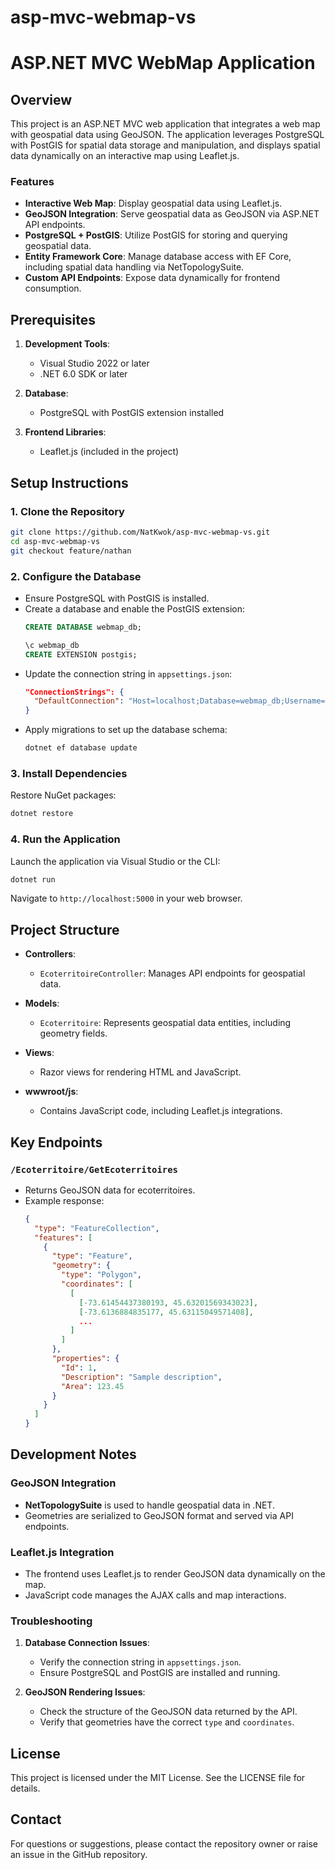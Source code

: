 # asp-mvc-webmap-vs
# ASP.NET MVC WebMap Application

## Overview
This project is an ASP.NET MVC web application that integrates a web map with geospatial data using GeoJSON. The application leverages PostgreSQL with PostGIS for spatial data storage and manipulation, and displays spatial data dynamically on an interactive map using Leaflet.js.

### Features
- **Interactive Web Map**: Display geospatial data using Leaflet.js.
- **GeoJSON Integration**: Serve geospatial data as GeoJSON via ASP.NET API endpoints.
- **PostgreSQL + PostGIS**: Utilize PostGIS for storing and querying geospatial data.
- **Entity Framework Core**: Manage database access with EF Core, including spatial data handling via NetTopologySuite.
- **Custom API Endpoints**: Expose data dynamically for frontend consumption.

## Prerequisites
1. **Development Tools**:
   - Visual Studio 2022 or later
   - .NET 6.0 SDK or later

2. **Database**:
   - PostgreSQL with PostGIS extension installed

3. **Frontend Libraries**:
   - Leaflet.js (included in the project)

## Setup Instructions

### 1. Clone the Repository
```bash
git clone https://github.com/NatKwok/asp-mvc-webmap-vs.git
cd asp-mvc-webmap-vs
git checkout feature/nathan
```

### 2. Configure the Database
- Ensure PostgreSQL with PostGIS is installed.
- Create a database and enable the PostGIS extension:
  ```sql
  CREATE DATABASE webmap_db;
  
  \c webmap_db
  CREATE EXTENSION postgis;
  ```
- Update the connection string in `appsettings.json`:
  ```json
  "ConnectionStrings": {
    "DefaultConnection": "Host=localhost;Database=webmap_db;Username=your_user;Password=your_password"
  }
  ```
- Apply migrations to set up the database schema:
  ```bash
  dotnet ef database update
  ```

### 3. Install Dependencies
Restore NuGet packages:
```bash
dotnet restore
```

### 4. Run the Application
Launch the application via Visual Studio or the CLI:
```bash
dotnet run
```

Navigate to `http://localhost:5000` in your web browser.

## Project Structure

- **Controllers**:
  - `EcoterritoireController`: Manages API endpoints for geospatial data.

- **Models**:
  - `Ecoterritoire`: Represents geospatial data entities, including geometry fields.

- **Views**:
  - Razor views for rendering HTML and JavaScript.

- **wwwroot/js**:
  - Contains JavaScript code, including Leaflet.js integrations.

## Key Endpoints

### `/Ecoterritoire/GetEcoterritoires`
- Returns GeoJSON data for ecoterritoires.
- Example response:
  ```json
  {
    "type": "FeatureCollection",
    "features": [
      {
        "type": "Feature",
        "geometry": {
          "type": "Polygon",
          "coordinates": [
            [
              [-73.61454437380193, 45.63201569343023],
              [-73.6136884835177, 45.63115049571408],
              ...
            ]
          ]
        },
        "properties": {
          "Id": 1,
          "Description": "Sample description",
          "Area": 123.45
        }
      }
    ]
  }
  ```

## Development Notes

### GeoJSON Integration
- **NetTopologySuite** is used to handle geospatial data in .NET.
- Geometries are serialized to GeoJSON format and served via API endpoints.

### Leaflet.js Integration
- The frontend uses Leaflet.js to render GeoJSON data dynamically on the map.
- JavaScript code manages the AJAX calls and map interactions.

### Troubleshooting
1. **Database Connection Issues**:
   - Verify the connection string in `appsettings.json`.
   - Ensure PostgreSQL and PostGIS are installed and running.

2. **GeoJSON Rendering Issues**:
   - Check the structure of the GeoJSON data returned by the API.
   - Verify that geometries have the correct `type` and `coordinates`.

## License
This project is licensed under the MIT License. See the LICENSE file for details.

## Contact
For questions or suggestions, please contact the repository owner or raise an issue in the GitHub repository.

